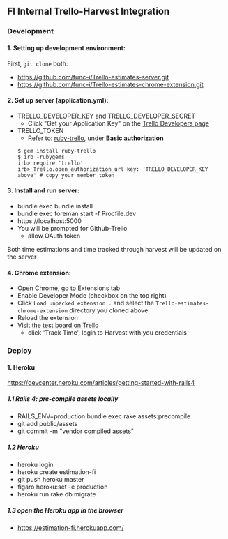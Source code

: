 ## FI Internal Trello-Harvest Integration

### Development

#### 1. Setting up development environment:
First, `git clone` both:

- https://github.com/func-i/Trello-estimates-server.git
- https://github.com/func-i/Trello-estimates-chrome-extension.git

#### 2. Set up server (application.yml):

- TRELLO_DEVELOPER_KEY and TRELLO_DEVELOPER_SECRET
  - Click "Get your Application Key" on the [Trello Developers page](https://developers.trello.com/get-started)
- TRELLO_TOKEN
  - Refer to: [ruby-trello](https://github.com/jeremytregunna/ruby-trello), under **Basic authorization**
  ```
  $ gem install ruby-trello
  $ irb -rubygems
  irb> require 'trello'
  irb> Trello.open_authorization_url key: 'TRELLO_DEVELOPER_KEY above' # copy your member token
  ```

#### 3. Install and run server:

- bundle exec bundle install
- bundle exec foreman start -f Procfile.dev
- https://localhost:5000
- You will be prompted for Github-Trello
    - allow OAuth token

Both time estimations and time tracked through harvest will be updated on the server

#### 4. Chrome extension:

- Open Chrome, go to Extensions tab
- Enable Developer Mode (checkbox on the top right)
- Click `Load unpacked extension..` and select the `Trello-estimates-chrome-extension` directory you cloned above
- Reload the extension
- Visit [the test board on Trello](https://trello.com/b/aFEoV5fw/test-trello-estimation-tool)
    - click 'Track Time', login to Harvest with you credentials

### Deploy

#### 1. Heroku
https://devcenter.heroku.com/articles/getting-started-with-rails4

##### 1.1 Rails 4: pre-compile assets locally
- RAILS_ENV=production bundle exec rake assets:precompile
- git add public/assets
- git commit -m "vendor compiled assets"

##### 1.2 Heroku
- heroku login
- heroku create estimation-fi
- git push heroku master
- figaro heroku:set -e production
- heroku run rake db:migrate

##### 1.3 open the Heroku app in the browser
- https://estimation-fi.herokuapp.com/
